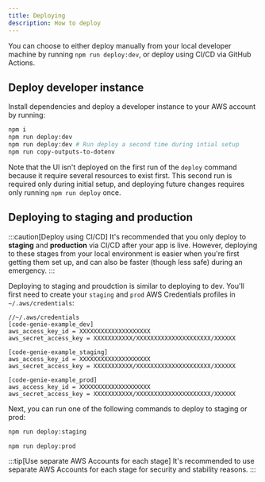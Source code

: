 ```yaml
---
title: Deploying
description: How to deploy
---
```


You can choose to either deploy manually from your local developer machine by running `npm run deploy:dev`, or deploy using CI/CD via GitHub Actions.


## Deploy developer instance

Install dependencies and deploy a developer instance to your AWS account by running:

```sh
npm i
npm run deploy:dev
npm run deploy:dev # Run deploy a second time during intial setup
npm run copy-outputs-to-dotenv
```

Note that the UI isn't deployed on the first run of the `deploy` command because it require several resources to exist first. This second run is required only during initial setup, and deploying future changes requires only running `npm run deploy` once.


## Deploying to staging and production

:::caution[Deploy using CI/CD]
It's recommended that you only deploy to **staging** and **production** via CI/CD after your app is live. However, deploying to these stages from your local environment is easier when you're first getting them set up, and can also be faster (though less safe) during an emergency.
:::

Deploying to staging and proudction is similar to deploying to dev. You'll first need to create your `staging` and `prod` AWS Credentials profiles in `~/.aws/credentials`:

```
//~/.aws/credentials
[code-genie-example_dev]
aws_access_key_id = XXXXXXXXXXXXXXXXXXXX
aws_secret_access_key = XXXXXXXXXXX/XXXXXXXXXXXXXXXXXXXXX/XXXXXX

[code-genie-example_staging]
aws_access_key_id = XXXXXXXXXXXXXXXXXXXX
aws_secret_access_key = XXXXXXXXXXX/XXXXXXXXXXXXXXXXXXXXX/XXXXXX

[code-genie-example_prod]
aws_access_key_id = XXXXXXXXXXXXXXXXXXXX
aws_secret_access_key = XXXXXXXXXXX/XXXXXXXXXXXXXXXXXXXXX/XXXXXX
```

Next, you can run one of the following commands to deploy to staging or prod:

```sh title="Deploy to staging"
npm run deploy:staging
```
```sh title="Deploy to production"
npm run deploy:prod
```

:::tip[Use separate AWS Accounts for each stage]
It's recommended to use separate AWS Accounts for each stage for security and stability reasons.
:::